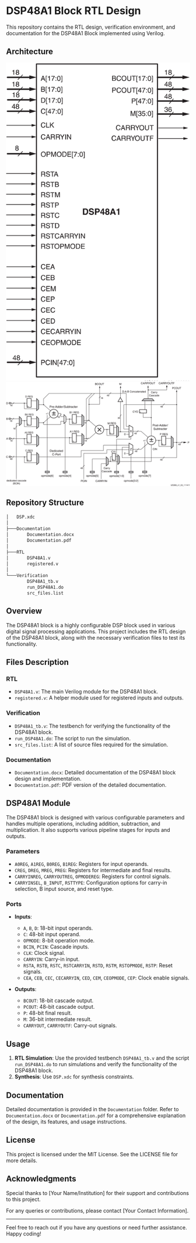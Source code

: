 # DSP48A1 Block RTL Design

This repository contains the RTL design, verification environment, and documentation for the DSP48A1 Block implemented using Verilog.

## Architecture
![DSP48A1-Slice-Primitive](Documentation/DSP48A1-Slice-Primitive.png)
![DSP48A1-Slice](Documentation/DSP48A1-Slice.png)

## Repository Structure

```
│   DSP.xdc                                                                                                                                                                         
│                                                                                                                                                                                   
├───Documentation                                                                                                                                                                   
│       Documentation.docx                                                                                                                                                          
│       Documentation.pdf                                                                                                                                                           
│                                                                                                                                                                                   
├───RTL                                                                                                                                                                             
│       DSP48A1.v                                                                                                                                                                   
│       registered.v                                                                                                                                                                
│                                                                                                                                                                                   
└───Verification                                                                                                                                                                    
        DSP48A1_tb.v                                                                                                                                                                
        run_DSP48A1.do                                                                                                                                                              
        src_files.list
```

## Overview

The DSP48A1 block is a highly configurable DSP block used in various digital signal processing applications. This project includes the RTL design of the DSP48A1 block, along with the necessary verification files to test its functionality.

## Files Description

### RTL
- `DSP48A1.v`: The main Verilog module for the DSP48A1 block.
- `registered.v`: A helper module used for registered inputs and outputs.

### Verification
- `DSP48A1_tb.v`: The testbench for verifying the functionality of the DSP48A1 block.
- `run_DSP48A1.do`: The script to run the simulation.
- `src_files.list`: A list of source files required for the simulation.

### Documentation
- `Documentation.docx`: Detailed documentation of the DSP48A1 block design and implementation.
- `Documentation.pdf`: PDF version of the detailed documentation.

## DSP48A1 Module

The DSP48A1 block is designed with various configurable parameters and handles multiple operations, including addition, subtraction, and multiplication. It also supports various pipeline stages for inputs and outputs.

### Parameters
- `A0REG`, `A1REG`, `B0REG`, `B1REG`: Registers for input operands.
- `CREG`, `DREG`, `MREG`, `PREG`: Registers for intermediate and final results.
- `CARRYINREG`, `CARRYOUTREG`, `OPMODEREG`: Registers for control signals.
- `CARRYINSEL`, `B_INPUT`, `RSTTYPE`: Configuration options for carry-in selection, B input source, and reset type.

### Ports
- **Inputs**:
  - `A`, `B`, `D`: 18-bit input operands.
  - `C`: 48-bit input operand.
  - `OPMODE`: 8-bit operation mode.
  - `BCIN`, `PCIN`: Cascade inputs.
  - `CLK`: Clock signal.
  - `CARRYIN`: Carry-in input.
  - `RSTA`, `RSTB`, `RSTC`, `RSTCARRYIN`, `RSTD`, `RSTM`, `RSTOPMODE`, `RSTP`: Reset signals.
  - `CEA`, `CEB`, `CEC`, `CECARRYIN`, `CED`, `CEM`, `CEOPMODE`, `CEP`: Clock enable signals.

- **Outputs**:
  - `BCOUT`: 18-bit cascade output.
  - `PCOUT`: 48-bit cascade output.
  - `P`: 48-bit final result.
  - `M`: 36-bit intermediate result.
  - `CARRYOUT`, `CARRYOUTF`: Carry-out signals.

## Usage

1. **RTL Simulation**: Use the provided testbench `DSP48A1_tb.v` and the script `run_DSP48A1.do` to run simulations and verify the functionality of the DSP48A1 block.
2. **Synthesis**: Use `DSP.xdc` for synthesis constraints.

## Documentation

Detailed documentation is provided in the `Documentation` folder. Refer to `Documentation.docx` or `Documentation.pdf` for a comprehensive explanation of the design, its features, and usage instructions.

## License

This project is licensed under the MIT License. See the LICENSE file for more details.

## Acknowledgments

Special thanks to [Your Name/Institution] for their support and contributions to this project.

For any queries or contributions, please contact [Your Contact Information].

---

Feel free to reach out if you have any questions or need further assistance. Happy coding!
